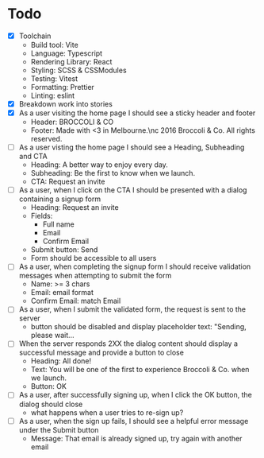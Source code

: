 # Todo

- [x] Toolchain
  - Build tool: Vite
  - Language: Typescript
  - Rendering Library: React
  - Styling: SCSS & CSSModules
  - Testing: Vitest
  - Formatting: Prettier
  - Linting: eslint
- [x] Breakdown work into stories
- [x] As a user visiting the home page I should see a sticky header and footer
  - Header: BROCCOLI & CO
  - Footer: Made with <3 in Melbourne.\nc 2016 Broccoli & Co. All rights reserved.
- [ ] As a user visting the home page I should see a Heading, Subheading and CTA
  - Heading: A better way to enjoy every day.
  - Subheading: Be the first to know when we launch.
  - CTA: Request an invite
- [ ] As a user, when I click on the CTA I should be presented with a dialog containing a signup form
  - Heading: Request an invite
  - Fields:
    - Full name
    - Email
    - Confirm Email
  - Submit button: Send
  - Form should be accessible to all users
- [ ] As a user, when completing the signup form I should receive validation messages when attempting to submit the form
  - Name: >= 3 chars
  - Email: email format
  - Confirm Email: match Email
- [ ] As a user, when I submit the validated form, the request is sent to the server
  - button should be disabled and display placeholder text: "Sending, please wait...
- [ ] When the server responds 2XX the dialog content should display a successful message and provide a button to close
  - Heading: All done!
  - Text: You will be one of the first to experience Broccoli & Co. when we launch.
  - Button: OK
- [ ] As a user, after successfully signing up, when I click the OK button, the dialog should close
  - what happens when a user tries to re-sign up?
- [ ] As a user, when the sign up fails, I should see a helpful error message under the Submit button
  - Message: That email is already signed up, try again with another email
